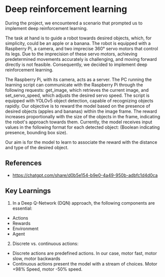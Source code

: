 # Deep reinforcement learning
During the project, we encountered a scenario that prompted us to implement deep reinforcement learning.

The task at hand is to guide a robot towards desired objects, which, for simplicity, could be an apple or a banana. The robot is equipped with a Raspberry Pi, a camera, and two imprecise 360° servo motors that control its legs. Due to the imprecision of these servo motors, achieving predetermined movements accurately is challenging, and moving forward directly is not feasible. Consequently, we decided to implement deep reinforcement learning.

The Raspberry Pi, with its camera, acts as a server. The PC running the learning script can communicate with the Raspberry Pi through the following requests: get_image, which retrieves the current image, and set_servo_speed, which adjusts the desired servo speed. The script is equipped with YOLOv5 object detection, capable of recognizing objects rapidly. Our objective is to reward the model based on the presence of desired objects (apples and bananas) within the image frame. The reward increases proportionally with the size of the objects in the frame, indicating the robot's approach towards them. Currently, the model receives input values in the following format for each detected object: (Boolean indicating presence, bounding box size).

Our aim is for the model to learn to associate the reward with the distance and type of the desired object.

## References
- https://chatgpt.com/share/d0b5e154-b9e0-4a49-950b-adbfc1d4d0ca

## Key Learnings
1. In a Deep Q-Network (DQN) approach, the following components are essential:

- Actions
- Rewards
- Environment
- Agent

2. Discrete vs. continuous actions:

- Discrete actions are predefined actions. In our case, motor fast, motor slow, motor backwards
- Continuous actions present the model with a stream of choices. Motor +98% Speed, motor -50% speed.
